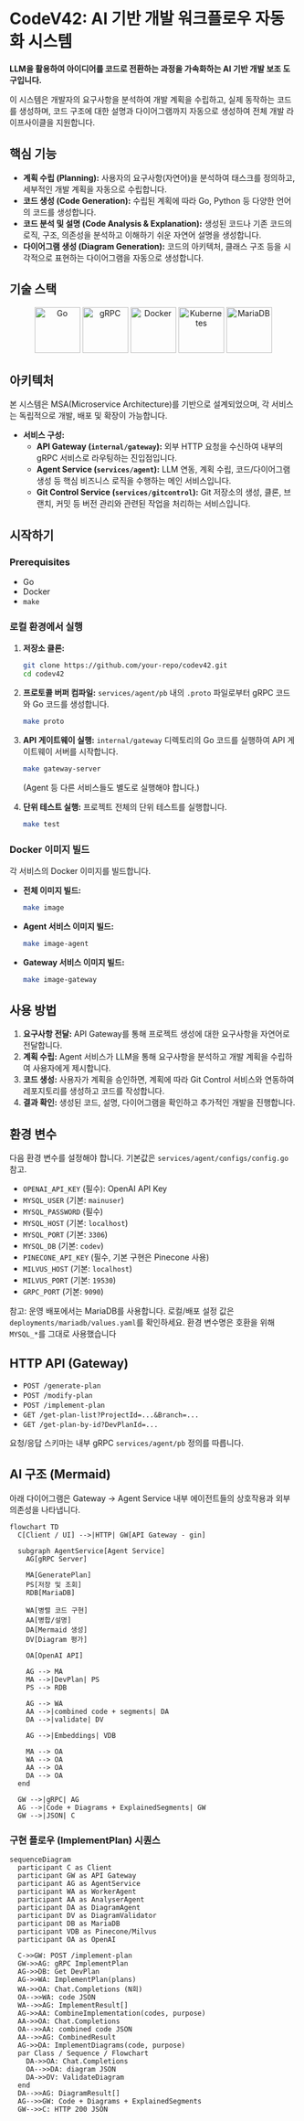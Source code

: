 # CodeV42: AI 기반 개발 워크플로우 자동화 시스템

**LLM을 활용하여 아이디어를 코드로 전환하는 과정을 가속화하는 AI 기반 개발 보조 도구입니다.**

이 시스템은 개발자의 요구사항을 분석하여 개발 계획을 수립하고, 실제 동작하는 코드를 생성하며, 코드 구조에 대한 설명과 다이어그램까지 자동으로 생성하여 전체 개발 라이프사이클을 지원합니다.

## 핵심 기능

- **계획 수립 (Planning):** 사용자의 요구사항(자연어)을 분석하여 태스크를 정의하고, 세부적인 개발 계획을 자동으로 수립합니다.
- **코드 생성 (Code Generation):** 수립된 계획에 따라 Go, Python 등 다양한 언어의 코드를 생성합니다.
- **코드 분석 및 설명 (Code Analysis & Explanation):** 생성된 코드나 기존 코드의 로직, 구조, 의존성을 분석하고 이해하기 쉬운 자연어 설명을 생성합니다.
- **다이어그램 생성 (Diagram Generation):** 코드의 아키텍처, 클래스 구조 등을 시각적으로 표현하는 다이어그램을 자동으로 생성합니다.

## 기술 스택

<p align="center">
  <img src="https://cdn.jsdelivr.net/gh/devicons/devicon/icons/go/go-original-wordmark.svg" alt="Go" width="80" height="80"/>
  <img src="https://cdn.jsdelivr.net/gh/devicons/devicon/icons/grpc/grpc-original.svg" alt="gRPC" width="80" height="80"/>
  <img src="https://cdn.jsdelivr.net/gh/devicons/devicon/icons/docker/docker-original-wordmark.svg" alt="Docker" width="80" height="80"/>
  <img src="https://cdn.jsdelivr.net/gh/devicons/devicon/icons/kubernetes/kubernetes-plain-wordmark.svg" alt="Kubernetes" width="80" height="80"/>
  <img src="https://cdn.jsdelivr.net/gh/devicons/devicon/icons/mariadb/mariadb-original-wordmark.svg" alt="MariaDB" width="80" height="80"/>
</p>

## 아키텍처

본 시스템은 MSA(Microservice Architecture)를 기반으로 설계되었으며, 각 서비스는 독립적으로 개발, 배포 및 확장이 가능합니다.

- **서비스 구성:**
  - **API Gateway (`internal/gateway`):** 외부 HTTP 요청을 수신하여 내부의 gRPC 서비스로 라우팅하는 진입점입니다.
  - **Agent Service (`services/agent`):** LLM 연동, 계획 수립, 코드/다이어그램 생성 등 핵심 비즈니스 로직을 수행하는 메인 서비스입니다.
  - **Git Control Service (`services/gitcontrol`):** Git 저장소의 생성, 클론, 브랜치, 커밋 등 버전 관리와 관련된 작업을 처리하는 서비스입니다.

## 시작하기

### Prerequisites
- Go
- Docker
- `make`

### 로컬 환경에서 실행

1.  **저장소 클론:**
    ```bash
    git clone https://github.com/your-repo/codev42.git
    cd codev42
    ```

2.  **프로토콜 버퍼 컴파일:**
    `services/agent/pb` 내의 `.proto` 파일로부터 gRPC 코드와 Go 코드를 생성합니다.
    ```bash
    make proto
    ```

3.  **API 게이트웨이 실행:**
    `internal/gateway` 디렉토리의 Go 코드를 실행하여 API 게이트웨이 서버를 시작합니다.
    ```bash
    make gateway-server
    ```
    (Agent 등 다른 서비스들도 별도로 실행해야 합니다.)

4.  **단위 테스트 실행:**
    프로젝트 전체의 단위 테스트를 실행합니다.
    ```bash
    make test
    ```

### Docker 이미지 빌드

각 서비스의 Docker 이미지를 빌드합니다.

- **전체 이미지 빌드:**
  ```bash
  make image
  ```

- **Agent 서비스 이미지 빌드:**
  ```bash
  make image-agent
  ```

- **Gateway 서비스 이미지 빌드:**
  ```bash
  make image-gateway
  ```

## 사용 방법

1.  **요구사항 전달:** API Gateway를 통해 프로젝트 생성에 대한 요구사항을 자연어로 전달합니다.
2.  **계획 수립:** Agent 서비스가 LLM을 통해 요구사항을 분석하고 개발 계획을 수립하여 사용자에게 제시합니다.
3.  **코드 생성:** 사용자가 계획을 승인하면, 계획에 따라 Git Control 서비스와 연동하여 레포지토리를 생성하고 코드를 작성합니다.
4.  **결과 확인:** 생성된 코드, 설명, 다이어그램을 확인하고 추가적인 개발을 진행합니다.

## 환경 변수

다음 환경 변수를 설정해야 합니다. 기본값은 `services/agent/configs/config.go` 참고.

- `OPENAI_API_KEY` (필수): OpenAI API Key
- `MYSQL_USER` (기본: `mainuser`)
- `MYSQL_PASSWORD` (필수)
- `MYSQL_HOST` (기본: `localhost`)
- `MYSQL_PORT` (기본: `3306`)
- `MYSQL_DB` (기본: `codev`)
- `PINECONE_API_KEY` (필수, 기본 구현은 Pinecone 사용)
- `MILVUS_HOST` (기본: `localhost`)
- `MILVUS_PORT` (기본: `19530`)
- `GRPC_PORT` (기본: `9090`)

참고: 운영 배포에서는 MariaDB를 사용합니다. 로컬/배포 설정 값은 `deployments/mariadb/values.yaml`를 확인하세요. 환경 변수명은 호환을 위해 `MYSQL_*`를 그대로 사용했습니다

## HTTP API (Gateway)

- `POST /generate-plan`
- `POST /modify-plan`
- `POST /implement-plan`
- `GET /get-plan-list?ProjectId=...&Branch=...`
- `GET /get-plan-by-id?DevPlanId=...`

요청/응답 스키마는 내부 gRPC `services/agent/pb` 정의를 따릅니다.

## AI 구조 (Mermaid)

아래 다이어그램은 Gateway → Agent Service 내부 에이전트들의 상호작용과 외부 의존성을 나타냅니다.

```mermaid
flowchart TD
  C[Client / UI] -->|HTTP| GW[API Gateway - gin]

  subgraph AgentService[Agent Service]
    AG[gRPC Server]

    MA[GeneratePlan]
    PS[저장 및 조회]
    RDB[MariaDB]

    WA[병렬 코드 구현]
    AA[병합/설명]
    DA[Mermaid 생성]
    DV[Diagram 평가]

    OA[OpenAI API]

    AG --> MA
    MA -->|DevPlan| PS
    PS --> RDB

    AG --> WA
    AA -->|combined code + segments| DA
    DA -->|validate| DV

    AG -->|Embeddings| VDB

    MA --> OA
    WA --> OA
    AA --> OA
    DA --> OA
  end

  GW -->|gRPC| AG
  AG -->|Code + Diagrams + ExplainedSegments| GW
  GW -->|JSON| C
```

### 구현 플로우 (ImplementPlan) 시퀀스

```mermaid
sequenceDiagram
  participant C as Client
  participant GW as API Gateway
  participant AG as AgentService
  participant WA as WorkerAgent
  participant AA as AnalyserAgent
  participant DA as DiagramAgent
  participant DV as DiagramValidator
  participant DB as MariaDB
  participant VDB as Pinecone/Milvus
  participant OA as OpenAI

  C->>GW: POST /implement-plan
  GW->>AG: gRPC ImplementPlan
  AG->>DB: Get DevPlan
  AG->>WA: ImplementPlan(plans)
  WA->>OA: Chat.Completions (N회)
  OA-->>WA: code JSON
  WA-->>AG: ImplementResult[]
  AG->>AA: CombineImplementation(codes, purpose)
  AA->>OA: Chat.Completions
  OA-->>AA: combined code JSON
  AA-->>AG: CombinedResult
  AG->>DA: ImplementDiagrams(code, purpose)
  par Class / Sequence / Flowchart
    DA->>OA: Chat.Completions
    OA-->>DA: diagram JSON
    DA->>DV: ValidateDiagram
  end
  DA-->>AG: DiagramResult[]
  AG-->>GW: Code + Diagrams + ExplainedSegments
  GW-->>C: HTTP 200 JSON
```
